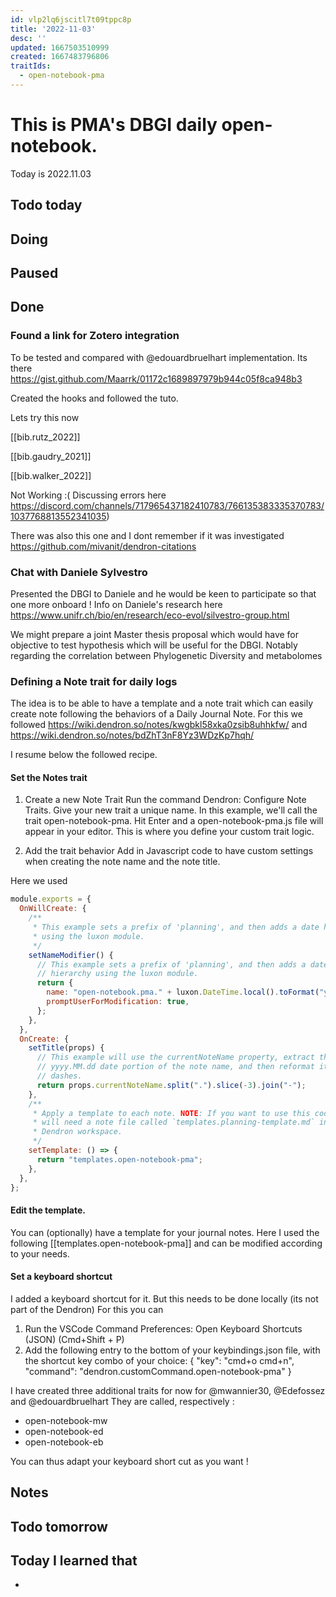 ```yaml
---
id: vlp2lq6jscitl7t09tppc8p
title: '2022-11-03'
desc: ''
updated: 1667503510999
created: 1667483796806
traitIds:
  - open-notebook-pma
---
```


# This is PMA's DBGI daily open-notebook.

Today is 2022.11.03

## Todo today

###
###
###

## Doing

## Paused

## Done

### Found a link for Zotero integration

To be tested and compared with @edouardbruelhart implementation.
Its there https://gist.github.com/Maarrk/01172c1689897979b944c05f8ca948b3

Created the hooks and followed the tuto.

Lets try this now

[[bib.rutz_2022]]

[[bib.gaudry_2021]]


[[bib.walker_2022]]


Not Working :( Discussing errors here https://discord.com/channels/717965437182410783/766135383335370783/1037768813552341035)


There was also this one and I dont remember if it was investigated https://github.com/mivanit/dendron-citations




### Chat with Daniele Sylvestro

Presented the DBGI to Daniele and he would be keen to participate so that one more onboard !
Info on Daniele's research here https://www.unifr.ch/bio/en/research/eco-evol/silvestro-group.html

We might prepare a joint Master thesis proposal which would have for objective to test hypothesis which will be useful for the DBGI. Notably regarding the correlation between Phylogenetic Diversity and metabolomes 



### Defining a Note trait for daily logs

The idea is to be able to have a template and a note trait which can easily create note following the behaviors of a Daily Journal Note.
For this we followed https://wiki.dendron.so/notes/kwgbkl58xka0zsib8uhhkfw/ and https://wiki.dendron.so/notes/bdZhT3nF8Yz3WDzKp7hqh/


I resume below the followed recipe.

#### Set the Notes trait

1. Create a new Note Trait
Run the command Dendron: Configure Note Traits. Give your new trait a unique name. In this example, we'll call the trait open-notebook-pma. Hit Enter and a open-notebook-pma.js file will appear in your editor. This is where you define your custom trait logic.

2. Add the trait behavior
Add in Javascript code to have custom settings when creating the note name and the note title.

Here we used 

```js
module.exports = {
  OnWillCreate: {
    /**
     * This example sets a prefix of 'planning', and then adds a date hierarchy
     * using the luxon module.
     */
    setNameModifier() {
      // This example sets a prefix of 'planning', and then adds a date
      // hierarchy using the luxon module.
      return {
        name: "open-notebook.pma." + luxon.DateTime.local().toFormat("yyyy.MM.dd"),
        promptUserForModification: true,
      };
    },
  },
  OnCreate: {
    setTitle(props) {
      // This example will use the currentNoteName property, extract the
      // yyyy.MM.dd date portion of the note name, and then reformat it with
      // dashes.
      return props.currentNoteName.split(".").slice(-3).join("-");
    },
    /**
     * Apply a template to each note. NOTE: If you want to use this code, you
     * will need a note file called `templates.planning-template.md` in your
     * Dendron workspace.
     */
    setTemplate: () => {
      return "templates.open-notebook-pma";
    },
  },
};
```

#### Edit the template.

You can (optionally) have a template for your journal notes.
Here I used the following [[templates.open-notebook-pma]] and can be modified according to your needs.

#### Set a keyboard shortcut

I added a keyboard shortcut for it. But this needs to be done locally (its not part of the Dendron)
For this you can

1. Run the VSCode Command Preferences: Open Keyboard Shortcuts (JSON) (Cmd+Shift + P)
2. Add the following entry to the bottom of your keybindings.json file, with the shortcut key combo of your choice:
  {
    "key": "cmd+o cmd+n",
    "command": "dendron.customCommand.open-notebook-pma"
  }

I have created three additional traits for now for @mwannier30, @Edefossez and @edouardbruelhart
They are called, respectively : 

- open-notebook-mw
- open-notebook-ed
- open-notebook-eb

You can thus adapt your keyboard short cut as you want !

## Notes

## Todo tomorrow

###
###
###


## Today I learned that

- 